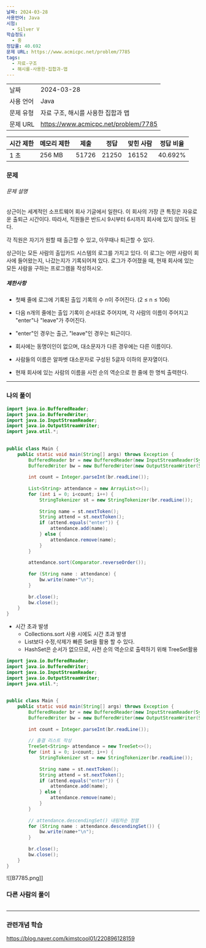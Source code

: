 ```yaml
---
날짜: 2024-03-28
사용언어: Java
시험:
  - Silver V
학습정도:
  - 중
정답률: 40.692
문제 URL: https://www.acmicpc.net/problem/7785
tags:
  - 자료-구조
  - 해시를-사용한-집합과-맵
---
```


|        |                                      |
| ------ | ------------------------------------ |
| 날짜     | 2024-03-28                           |
| 사용 언어  | Java                                 |
| 문제 유형  | 자료 구조, 해시를 사용한 집합과 맵                 |
| 문제 URL | https://www.acmicpc.net/problem/7785 |

| 시간 제한 | 메모리 제한 | 제출    | 정답    | 맞힌 사람 | 정답 비율   |
| ----- | ------ | ----- | ----- | ----- | ------- |
| 1 초   | 256 MB | 51726 | 21250 | 16152 | 40.692% |

### 문제

###### 문제 설명
상근이는 세계적인 소프트웨어 회사 기글에서 일한다. 이 회사의 가장 큰 특징은 자유로운 출퇴근 시간이다. 따라서, 직원들은 반드시 9시부터 6시까지 회사에 있지 않아도 된다.

각 직원은 자기가 원할 때 출근할 수 있고, 아무때나 퇴근할 수 있다.

상근이는 모든 사람의 출입카드 시스템의 로그를 가지고 있다. 이 로그는 어떤 사람이 회사에 들어왔는지, 나갔는지가 기록되어져 있다. 로그가 주어졌을 때, 현재 회사에 있는 모든 사람을 구하는 프로그램을 작성하시오.

##### 제한사항
- 첫째 줄에 로그에 기록된 출입 기록의 수 n이 주어진다. (2 ≤ n ≤ 106) 
- 다음 n개의 줄에는 출입 기록이 순서대로 주어지며, 각 사람의 이름이 주어지고 "enter"나 "leave"가 주어진다. 
- "enter"인 경우는 출근, "leave"인 경우는 퇴근이다.

- 회사에는 동명이인이 없으며, 대소문자가 다른 경우에는 다른 이름이다. 
- 사람들의 이름은 알파벳 대소문자로 구성된 5글자 이하의 문자열이다.

- 현재 회사에 있는 사람의 이름을 사전 순의 역순으로 한 줄에 한 명씩 출력한다.

---

### 나의 풀이
```java
import java.io.BufferedReader;  
import java.io.BufferedWriter;  
import java.io.InputStreamReader;  
import java.io.OutputStreamWriter;  
import java.util.*;  
  
  
public class Main {  
    public static void main(String[] args) throws Exception {  
        BufferedReader br = new BufferedReader(new InputStreamReader(System.in));  
        BufferedWriter bw = new BufferedWriter(new OutputStreamWriter(System.out));  
  
        int count = Integer.parseInt(br.readLine());  
  
        List<String> attendance = new ArrayList<>();  
        for (int i = 0; i<count; i++) {  
            StringTokenizer st = new StringTokenizer(br.readLine());  
  
            String name = st.nextToken();  
            String attend = st.nextToken();  
            if (attend.equals("enter")) {  
                attendance.add(name);  
            } else {  
                attendance.remove(name);  
            }  
        }  
  
        attendance.sort(Comparator.reverseOrder());  
  
        for (String name : attendance) {  
            bw.write(name+"\n");  
        }  
  
        br.close();  
        bw.close();  
    }  
}
```
- 시간 초과 발생
	- Collections.sort 사용 시에도 시간 초과 발생
	- List보다 수정,삭제가 빠른 Set을 활용 할 수 있다.
	- HashSet은 순서가 없으므로, 사전 순의 역순으로 출력하기 위해 TreeSet활용

``` Java
import java.io.BufferedReader;  
import java.io.BufferedWriter;  
import java.io.InputStreamReader;  
import java.io.OutputStreamWriter;  
import java.util.*;  
  
  
public class Main {  
    public static void main(String[] args) throws Exception {  
        BufferedReader br = new BufferedReader(new InputStreamReader(System.in));  
        BufferedWriter bw = new BufferedWriter(new OutputStreamWriter(System.out));  
  
        int count = Integer.parseInt(br.readLine());  
          
        // 출결 리스트 작성  
        TreeSet<String> attendance = new TreeSet<>();  
        for (int i = 0; i<count; i++) {  
            StringTokenizer st = new StringTokenizer(br.readLine());  
  
            String name = st.nextToken();  
            String attend = st.nextToken();  
            if (attend.equals("enter")) {  
                attendance.add(name);  
            } else {  
                attendance.remove(name);  
            }  
        }  
  
        // attendance.descendingSet() 내림차순 정렬  
        for (String name : attendance.descendingSet()) {  
            bw.write(name+"\n");  
        }  
  
        br.close();  
        bw.close();  
    }  
}
```

![[B7785.png]]

### 다른 사람의 풀이

```java

```

---
### 관련개념 학습

https://blog.naver.com/kimstcool01/220896128159